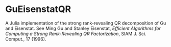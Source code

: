 # GuEisenstatQR

A Julia implementation of the strong rank-revealing QR decomposition of Gu and Eisenstat. See Ming Gu and Stanley Eisenstat, *Efficient Algorithms for Computing a Strong Rank-Revealing QR Factorization*, SIAM J. Sci. Comput., 17 (1996).
